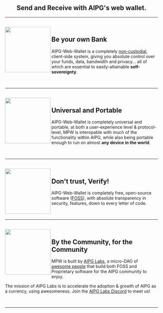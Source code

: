 <h2 align="center">
  Send and Receive with AIPG's web wallet.
</h2>


---

<br>

<img align="left" src="https://aipowergrid.io/wallet-icons/276_paperwallet_324x324.png" width="150">


## Be your own Bank

AIPG-Web-Wallet is a completely [non-custodial](https://www.bitcoin.com/get-started/custodial-non-custodial-bitcoin-wallets/), client-side system, giving you absolute control over your funds, data, bandwidth and privacy... all of which are essential to easily-attainable **self-sovereignty**.

<br>

---

<br>

<img align="left" src="https://aipowergrid.io/wallet-icons/276_paperwallet_324x324.png" width="150">

## Universal and Portable

AIPG-Web-Wallet is completely universal and portable, at both a user-experience level & protocol-level, MPW is interopable with much of the functionality within AIPG, while also being portable enough to run on almost **any device in the world**.

<br>

---

<br>

<img align="left" src="https://aipowergrid.io/wallet-icons/276_paperwallet_324x324.png" width="150">

## Don't trust, Verify!

AIPG-Web-Wallet is completely free, open-source software ([FOSS](https://en.wikipedia.org/wiki/Free_and_open-source_software)), with absolute transparency in security, features, down to every letter of code.

<br>

---

<br>

<img align="left" src="https://aipowergrid.io/wallet-icons/276_paperwallet_324x324.png" width="150">

## By the Community, for the Community

MPW is built by [AIPG Labs](https://github.com/AIPowerGrid), a micro-DAO of [awesome people](https://github.com/AIPowerGrid) that build both FOSS and Proprietary software for the AIPG community to enjoy.

The mission of AIPG Labs is to accelerate the adoption & growth of AIPG as a currency, using awesomeness. Join the [AIPG Labs Discord](https://discord.gg/qguaFtDR) to meet us!

<br>

---
